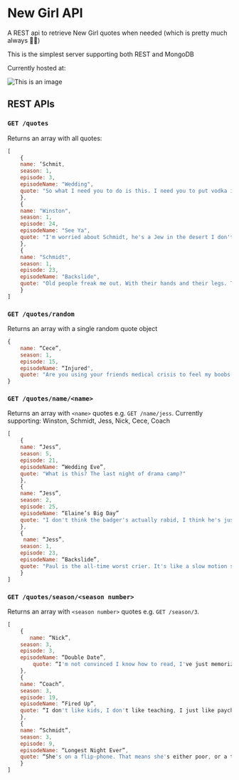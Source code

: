 
# New Girl API

A REST api to retrieve New Girl quotes when needed (which is pretty much always 💁‍♀️)

This is the simplest server supporting both REST and MongoDB

Currently hosted at: 

![This is an image]()


## REST APIs

### `GET /quotes`
Returns an array with all quotes:
```javascript
[
    {
    name: ‘Schmit,
	season: 1,
    episode: 3,
    episodeName: "Wedding",
    quote: "So what I need you to do is this. I need you to put vodka in a water bottle, ok? Then rendezvous with me in the restroom."
    },
    {
    name: "Winston",
    season: 1,
    episode: 24,
    episodeName: "See Ya",
    quote: "I'm worried about Schmidt, he's a Jew in the desert I don't want him to wander."
    },
    {
	name: "Schmidt",
	season: 1,
  	episode: 23,
    episodeName: "Backslide",
    quote: "Old people freak me out. With their hands and their legs. They're like the people version of pleated pants."
    }
]
```

### `GET /quotes/random`
Returns an array with a single random quote object
```javascript
{
    name: “Cece”,
	season: 1,
	episode: 15,
	episodeName: “Injured",
    quote: "Are you using your friends medical crisis to feel my boobs with your face?"
}
```

### `GET /quotes/name/<name>`

Returns an array with `<name>` quotes e.g. `GET /name/jess`.
Currently supporting: Winston, Schmidt, Jess, Nick, Cece, Coach

```javascript
[
    {
    name: “Jess”,
    season: 5,
	episode: 21,
	episodeName: “Wedding Eve”,
    quote: "What is this? The last night of drama camp?"
    },
    {
    name: “Jess”,
    season: 2,
	episode: 25,
	episodeName: “Elaine’s Big Day”
    quote: "I don't think the badger's actually rabid, I think he's just kind of a dick."
    },
    {
     name: “Jess”,
    season: 1,
	episode: 23,
	episodeName: “Backslide”,
    quote: "Paul is the all-time worst crier. It's like a slow motion sneeze."  
    }
]
```

### `GET /quotes/season/<season number>`

Returns an array with `<season number>` quotes e.g. `GET /season/3`.

```javascript
[
    {
       name: “Nick”,
	season: 3,
	episode: 3,
	episodeName: “Double Date”,
        quote: “I'm not convinced I know how to read, I've just memorized a lot of words.”
    },
    {
    name: “Coach”,
	season: 3,
	episode: 19,
	episodeName: “Fired Up”,
	quote: “I don't like kids, I don't like teaching, I just like paychecks.”
    },
    {
    name: “Schmidt”,
	season: 3,
	episode: 9,
	episodeName: “Longest Night Ever”,
	quote: “She's on a flip-phone. That means she's either poor, or a time traveler!”
    }
]
```